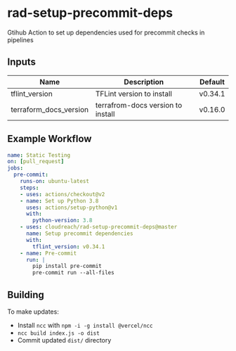 # rad-setup-precommit-deps
Gtihub Action to set up dependencies used for precommit checks in pipelines

## Inputs
| Name | Description | Default |
| ---- | ----------- |---------|
| tflint_version | TFLint version to install | v0.34.1 | 
| terraform_docs_version | terrafrom-docs version to install | v0.16.0 |

## Example Workflow
```yaml
name: Static Testing
on: [pull_request]
jobs:
  pre-commit:
    runs-on: ubuntu-latest
    steps:
    - uses: actions/checkout@v2
    - name: Set up Python 3.8
      uses: actions/setup-python@v1
      with:
        python-version: 3.8
    - uses: cloudreach/rad-setup-precommit-deps@master
      name: Setup precommit dependencies
      with:
        tflint_version: v0.34.1
    - name: Pre-commit
      run: |
        pip install pre-commit
        pre-commit run --all-files
```

## Building
To make updates:
* Install `ncc` with `npm -i -g install @vercel/ncc`
* `ncc build index.js -o dist`
* Commit updated `dist/`  directory
